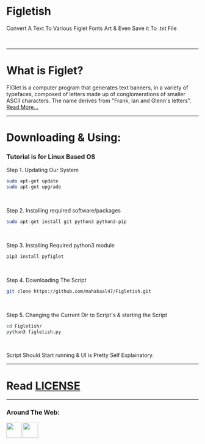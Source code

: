 # Figletish
Convert A Text To Various Figlet Fonts Art &amp; Even Save it To .txt File

[<img src="https://img.shields.io/badge/Written%20in-Python%203-yellow" alt="">](https://www.python.org) [<img src="https://img.shields.io/badge/By-MAHAKAAL47-blue" alt="">](https://github.com/mahakaal47)

---
# What is Figlet?
FIGlet is a computer program that generates text banners, in a variety of typefaces, composed of letters made up of conglomerations of smaller ASCII characters. The name derives from "Frank, Ian and Glenn's letters". [Read More...](https://en.wikipedia.org/wiki/FIGlet)

---

# Downloading & Using:
### Tutorial is for Linux Based OS

Step 1. Updating Our System
```bash
sudo apt-get update
sudo apt-get upgrade
```
<br />

Step 2. Installing required software/packages
```bash
sudo apt-get install git python3 python3-pip
```
<br />

Step 3. Installing Required python3 module
```bash
pip3 install pyfiglet
```
<br />

Step 4. Downloading The Script
```bash
git clone https://github.com/mahakaal47/Figletish.git
```
<br />

Step 5. Changing the Current Dir to Script's & starting the Script
```bash
cd Figletish/
python3 figletish.py
```
<br />

Script Should Start running & UI is Pretty Self Explainatory.

---
# Read [LICENSE](LICENSE)

---
### Around The Web:

[<img align="left" width="40px" src="https://github.com/mahakaal47/mahakaal47/blob/main/assets/social-media/github.png" />][github]
[<img align="left" alt="" width="40px" src="https://github.com/mahakaal47/mahakaal47/blob/main/assets/social-media/email.png" />][email]
<br />

[github]: https://www.github.com/mahakaal47
[email]: mailto:cntct.aditya@protonmail.com
